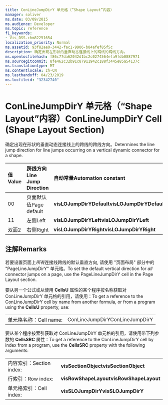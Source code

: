 ```yaml
---
title: ConLineJumpDirY 单元格（“Shape Layout”内容）
manager: soliver
ms.date: 03/09/2015
ms.audience: Developer
ms.topic: reference
f1_keywords:
- Vis_DSS.chm82251654
localization_priority: Normal
ms.assetid: 93f82ae0-3442-fac1-9906-b84afef85f5c
description: 确定出现在形状的垂直动态连接线上的跨线的跨线方向。
ms.openlocfilehash: f86c77da62042d1bc2c0274564efa9fdb0887971
ms.sourcegitcommit: 8fe462c32b91c87911942c188f3445e85a54137c
ms.translationtype: MT
ms.contentlocale: zh-CN
ms.lasthandoff: 04/23/2019
ms.locfileid: "32342740"
---
```

# <a name="conlinejumpdiry-cell-shape-layout-section"></a><span data-ttu-id="8550e-103">ConLineJumpDirY 单元格（“Shape Layout”内容）</span><span class="sxs-lookup"><span data-stu-id="8550e-103">ConLineJumpDirY Cell (Shape Layout Section)</span></span>

<span data-ttu-id="8550e-104">确定出现在形状的垂直动态连接线上的跨线的跨线方向。</span><span class="sxs-lookup"><span data-stu-id="8550e-104">Determines the line jump direction for line jumps occurring on a vertical dynamic connector for a shape.</span></span>
  
|<span data-ttu-id="8550e-105">**值**</span><span class="sxs-lookup"><span data-stu-id="8550e-105">**Value**</span></span>|<span data-ttu-id="8550e-106">**跨线方向**</span><span class="sxs-lookup"><span data-stu-id="8550e-106">**Line Jump Direction**</span></span>|<span data-ttu-id="8550e-107">**自动常量**</span><span class="sxs-lookup"><span data-stu-id="8550e-107">**Automation constant**</span></span>|
|:-----|:-----|:-----|
| <span data-ttu-id="8550e-108">0</span><span class="sxs-lookup"><span data-stu-id="8550e-108">0</span></span>  <br/> | <span data-ttu-id="8550e-109">页面默认值</span><span class="sxs-lookup"><span data-stu-id="8550e-109">Page default</span></span>  <br/> |<span data-ttu-id="8550e-110">**visLOJumpDirYDefault**</span><span class="sxs-lookup"><span data-stu-id="8550e-110">**visLOJumpDirYDefault**</span></span> <br/> |
| <span data-ttu-id="8550e-111">1</span><span class="sxs-lookup"><span data-stu-id="8550e-111">1</span></span>  <br/> | <span data-ttu-id="8550e-112">左侧</span><span class="sxs-lookup"><span data-stu-id="8550e-112">Left</span></span>  <br/> |<span data-ttu-id="8550e-113">**visLOJumpDirYLeft**</span><span class="sxs-lookup"><span data-stu-id="8550e-113">**visLOJumpDirYLeft**</span></span> <br/> |
| <span data-ttu-id="8550e-114">双面</span><span class="sxs-lookup"><span data-stu-id="8550e-114">2</span></span>  <br/> | <span data-ttu-id="8550e-115">右侧</span><span class="sxs-lookup"><span data-stu-id="8550e-115">Right</span></span>  <br/> |<span data-ttu-id="8550e-116">**visLOJumpDirYRight**</span><span class="sxs-lookup"><span data-stu-id="8550e-116">**visLOJumpDirYRight**</span></span> <br/> |
   
## <a name="remarks"></a><span data-ttu-id="8550e-117">注解</span><span class="sxs-lookup"><span data-stu-id="8550e-117">Remarks</span></span>

<span data-ttu-id="8550e-118">若要设置页面上*所有*连接线跨线的默认垂直方向, 请使用 "页面布局" 部分中的 "PageLineJumpDirY" 单元格。</span><span class="sxs-lookup"><span data-stu-id="8550e-118">To set the default vertical direction for  *all*  connector jumps on a page, use the PageLineJumpDirY cell in the Page Layout section.</span></span> 
  
<span data-ttu-id="8550e-119">要从另一个公式或从使用 **CellsU** 属性的某个程序按名称获取对 ConLineJumpDirY 单元格的引用，请使用：</span><span class="sxs-lookup"><span data-stu-id="8550e-119">To get a reference to the ConLineJumpDirY cell by name from another formula, or from a program using the **CellsU** property, use:</span></span> 
  
|||
|:-----|:-----|
| <span data-ttu-id="8550e-120">单元格名称：</span><span class="sxs-lookup"><span data-stu-id="8550e-120">Cell name:</span></span>  <br/> | <span data-ttu-id="8550e-121">ConLineJumpDirY</span><span class="sxs-lookup"><span data-stu-id="8550e-121">ConLineJumpDirY</span></span>  <br/> |
   
<span data-ttu-id="8550e-122">要从某个程序按索引获取对 ConLineJumpDirY 单元格的引用，请使用带下列参数的 **CellsSRC** 属性：</span><span class="sxs-lookup"><span data-stu-id="8550e-122">To get a reference to the ConLineJumpDirY cell by index from a program, use the **CellsSRC** property with the following arguments:</span></span> 
  
|||
|:-----|:-----|
| <span data-ttu-id="8550e-123">内容索引：</span><span class="sxs-lookup"><span data-stu-id="8550e-123">Section index:</span></span>  <br/> |<span data-ttu-id="8550e-124">**visSectionObject**</span><span class="sxs-lookup"><span data-stu-id="8550e-124">**visSectionObject**</span></span> <br/> |
| <span data-ttu-id="8550e-125">行索引：</span><span class="sxs-lookup"><span data-stu-id="8550e-125">Row index:</span></span>  <br/> |<span data-ttu-id="8550e-126">**visRowShapeLayout**</span><span class="sxs-lookup"><span data-stu-id="8550e-126">**visRowShapeLayout**</span></span> <br/> |
| <span data-ttu-id="8550e-127">单元格索引：</span><span class="sxs-lookup"><span data-stu-id="8550e-127">Cell index:</span></span>  <br/> |<span data-ttu-id="8550e-128">**visSLOJumpDirY**</span><span class="sxs-lookup"><span data-stu-id="8550e-128">**visSLOJumpDirY**</span></span> <br/> |
   

